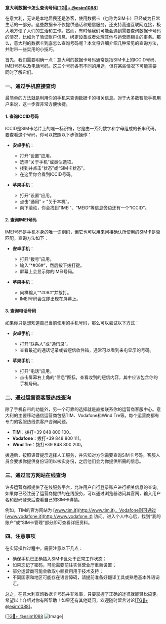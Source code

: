 **意大利数据卡怎么查询号码[[TG💪+ @esim1088](https://t.me/s/esim1088)]**

在意大利，无论是本地居民还是游客，使用数据卡（也称为SIM卡）已经成为日常生活的一部分。这些数据卡不仅提供通话和短信服务，还支持高速互联网连接，极大地方便了人们的生活和工作。然而，有时候我们可能会遇到需要查询数据卡号码的情况，比如为了验证账户信息、绑定设备或者处理其他与运营商相关的事务。那么，意大利的数据卡到底怎么查询号码呢？本文将详细介绍几种常见的查询方法，并附带一些实用的小技巧。

首先，我们需要明确一点：意大利的数据卡号码通常是指SIM卡上的ICCID号码、IMEI号码以及电话号码。这三个号码各有不同的用途，但在某些情况下可能需要同时了解它们。

### 一、通过手机直接查询

最简单的方法就是利用你的手机来查询数据卡的相关信息。对于大多数智能手机用户来说，这一步骤非常方便快捷。

#### 1. 查询ICCID号码

ICCID是SIM卡芯片上的唯一标识符，它是由一系列数字和字母组成的长串代码。要查看这个号码，你可以按照以下步骤操作：

- **安卓手机**：
  - 打开“设置”应用。
  - 选择“关于手机”或类似选项。
  - 找到并点击“状态”或“SIM卡状态”。
  - 在这里你会看到ICCID号码。

- **苹果手机**：
  - 打开“设置”应用。
  - 点击“通用” > “关于本机”。
  - 向下滚动，你会找到“IMEI”、“MEID”等信息旁边还有一个“ICCID”。

#### 2. 查询IMEI号码

IMEI号码是手机本身的唯一识别码，但它也可以用来间接确认所使用的SIM卡是否匹配。查询方法如下：

- **安卓手机**：
  - 打开“拨号”应用。
  - 输入“*#06#”，然后按下拨打键。
  - 屏幕上会显示你的IMEI号码。

- **苹果手机**：
  - 同样输入“*#06#”并拨打。
  - IMEI号码会立即出现在屏幕上。

#### 3. 查询电话号码

如果你只是想知道自己当前使用的手机号码，那么可以尝试以下方式：

- **安卓手机**：
  - 打开“联系人”或“通讯录”。
  - 查看最近的通话记录或者短信收件箱，通常可以看到来电显示的号码。

- **苹果手机**：
  - 打开“电话”应用。
  - 点击屏幕右上角的“信息”图标，查看收到的短信内容，其中应该包含你的手机号码。

### 二、通过运营商客服热线查询

除了手机自带的功能外，另一个可靠的选择就是直接联系你的运营商客服中心。意大利的主要移动通信运营商包括TIM、Vodafone和Wind Tre等。每个运营商都有专门的客服热线供客户咨询问题。

- **TIM**：拨打+39 848 800 100。
- **Vodafone**：拨打+39 848 800 111。
- **Wind Tre**：拨打+39 848 800 200。

拨通后，按照语音提示选择人工服务，并告知对方你需要查询SIM卡号码。客服人员会要求你提供身份证明以核实身份，之后他们会为你提供所需的信息。

### 三、通过官方网站在线查询

许多运营商都提供了在线服务平台，允许用户自行登录账户进行相关信息的查询。如果你已经注册了运营商提供的在线服务，可以通过浏览器访问其官网，输入用户名和密码登录后查看自己的SIM卡详情。

例如，TIM的官方网站为 [www.tim.it](http://www.tim.it)，Vodafone则可通过 [www.vodafone.it](http://www.vodafone.it) 访问。进入个人中心后，找到“我的账户”或“SIM卡管理”部分即可查看详细资料。

### 四、注意事项

在实际操作过程中，需要注意以下几点：

- 确保手机已正确插入SIM卡且处于正常工作状态；
- 如果忘记了密码，可能需要前往实体营业厅重新设置；
- 部分运营商可能会收取小额费用用于技术支持；
- 不同国家和地区可能存在语言障碍，请提前准备好翻译工具或熟悉基本外语词汇。

总之，在意大利查询数据卡号码并非难事，只要掌握了正确的途径就能轻松搞定。希望以上介绍对你有所帮助！如果还有其他疑问，欢迎随时留言讨论[[TG💪+ @esim1088](https://t.me/s/esim1088)]。

[[TG💪+ @esim1088](https://t.me/s/esim1088) ![Image](https://i.postimg.cc/4NQfJmqS/Snipaste-2025-05-13-00-14-12.png)]